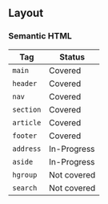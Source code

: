 ## Layout

### Semantic HTML
| Tag       | Status      |
| --------- | ----------- |
| `main`    | Covered     |
| `header`  | Covered     |
| `nav`     | Covered     |
| `section` | Covered     |
| `article` | Covered     |
| `footer`  | Covered     |
| `address` | In-Progress |
| `aside`   | In-Progress |
| `hgroup`  | Not covered |
| `search`  | Not covered |
